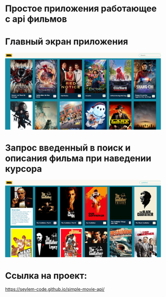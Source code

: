 # Простое приложения работающее с api фильмов
# Главный экран приложения
![alt text](./img/main.png)
# Запрос введенный в поиск и описания фильма при наведении курсора
![alt text](./img/query.png)

# Ссылка на проект: 
https://seylem-code.github.io/simple-movie-api/